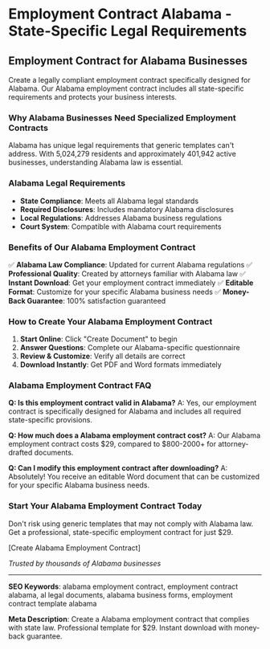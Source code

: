 # Employment Contract Alabama - State-Specific Legal Requirements

## Employment Contract for Alabama Businesses

Create a legally compliant employment contract specifically designed for Alabama. Our Alabama employment contract includes all state-specific requirements and protects your business interests.

### Why Alabama Businesses Need Specialized Employment Contracts

Alabama has unique legal requirements that generic templates can't address. With 5,024,279 residents and approximately 401,942 active businesses, understanding Alabama law is essential.

### Alabama Legal Requirements

- **State Compliance**: Meets all Alabama legal standards
- **Required Disclosures**: Includes mandatory Alabama disclosures
- **Local Regulations**: Addresses Alabama business regulations
- **Court System**: Compatible with Alabama court requirements

### Benefits of Our Alabama Employment Contract

✅ **Alabama Law Compliance**: Updated for current Alabama regulations
✅ **Professional Quality**: Created by attorneys familiar with Alabama law
✅ **Instant Download**: Get your employment contract immediately
✅ **Editable Format**: Customize for your specific Alabama business needs
✅ **Money-Back Guarantee**: 100% satisfaction guaranteed

### How to Create Your Alabama Employment Contract

1. **Start Online**: Click "Create Document" to begin
2. **Answer Questions**: Complete our Alabama-specific questionnaire
3. **Review & Customize**: Verify all details are correct
4. **Download Instantly**: Get PDF and Word formats immediately

### Alabama Employment Contract FAQ

**Q: Is this employment contract valid in Alabama?**
A: Yes, our employment contract is specifically designed for Alabama and includes all required state-specific provisions.

**Q: How much does a Alabama employment contract cost?**
A: Our Alabama employment contract costs $29, compared to $800-2000+ for attorney-drafted documents.

**Q: Can I modify this employment contract after downloading?**
A: Absolutely! You receive an editable Word document that can be customized for your specific Alabama business needs.

### Start Your Alabama Employment Contract Today

Don't risk using generic templates that may not comply with Alabama law. Get a professional, state-specific employment contract for just $29.

[Create Alabama Employment Contract]

*Trusted by thousands of Alabama businesses*

---

**SEO Keywords**: alabama employment contract, employment contract alabama, al legal documents, alabama business forms, employment contract template alabama

**Meta Description**: Create a Alabama employment contract that complies with state law. Professional template for $29. Instant download with money-back guarantee.
